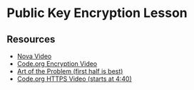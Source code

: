# Public Key Encryption Lesson


## Resources
- [Nova Video](https://www.youtube.com/watch?v=q6FanLhvsEs)
- [Code.org Encryption Video](https://www.youtube.com/watch?v=ZghMPWGXexs)
- [Art of the Problem (first half is best)](https://www.youtube.com/watch?v=YEBfamv-_do)
- [Code.org HTTPS Video (starts at 4:40)](https://www.youtube.com/watch?v=kBXQZMmiA4s&t=280)
